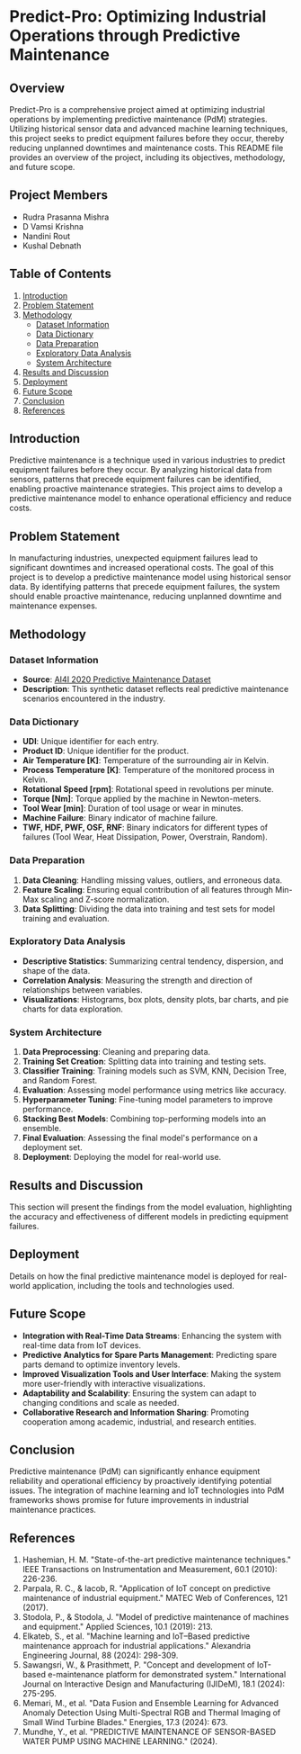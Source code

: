 # Predict-Pro: Optimizing Industrial Operations through Predictive Maintenance

## Overview
Predict-Pro is a comprehensive project aimed at optimizing industrial operations by implementing predictive maintenance (PdM) strategies. Utilizing historical sensor data and advanced machine learning techniques, this project seeks to predict equipment failures before they occur, thereby reducing unplanned downtimes and maintenance costs. This README file provides an overview of the project, including its objectives, methodology, and future scope.

## Project Members
- Rudra Prasanna Mishra
- D Vamsi Krishna
- Nandini Rout
- Kushal Debnath
  
## Table of Contents
1. [Introduction](#introduction)
2. [Problem Statement](#problem-statement)
3. [Methodology](#methodology)
   - [Dataset Information](#dataset-information)
   - [Data Dictionary](#data-dictionary)
   - [Data Preparation](#data-preparation)
   - [Exploratory Data Analysis](#exploratory-data-analysis)
   - [System Architecture](#system-architecture)
4. [Results and Discussion](#results-and-discussion)
5. [Deployment](#deployment)
6. [Future Scope](#future-scope)
7. [Conclusion](#conclusion)
8. [References](#references)

## Introduction
Predictive maintenance is a technique used in various industries to predict equipment failures before they occur. By analyzing historical data from sensors, patterns that precede equipment failures can be identified, enabling proactive maintenance strategies. This project aims to develop a predictive maintenance model to enhance operational efficiency and reduce costs.

## Problem Statement
In manufacturing industries, unexpected equipment failures lead to significant downtimes and increased operational costs. The goal of this project is to develop a predictive maintenance model using historical sensor data. By identifying patterns that precede equipment failures, the system should enable proactive maintenance, reducing unplanned downtime and maintenance expenses.

## Methodology
### Dataset Information
- **Source**: [AI4I 2020 Predictive Maintenance Dataset](https://archive.ics.uci.edu/dataset/601/ai4i+2020+predictive+maintenance+dataset)
- **Description**: This synthetic dataset reflects real predictive maintenance scenarios encountered in the industry.

### Data Dictionary
- **UDI**: Unique identifier for each entry.
- **Product ID**: Unique identifier for the product.
- **Air Temperature [K]**: Temperature of the surrounding air in Kelvin.
- **Process Temperature [K]**: Temperature of the monitored process in Kelvin.
- **Rotational Speed [rpm]**: Rotational speed in revolutions per minute.
- **Torque [Nm]**: Torque applied by the machine in Newton-meters.
- **Tool Wear [min]**: Duration of tool usage or wear in minutes.
- **Machine Failure**: Binary indicator of machine failure.
- **TWF, HDF, PWF, OSF, RNF**: Binary indicators for different types of failures (Tool Wear, Heat Dissipation, Power, Overstrain, Random).

### Data Preparation
1. **Data Cleaning**: Handling missing values, outliers, and erroneous data.
2. **Feature Scaling**: Ensuring equal contribution of all features through Min-Max scaling and Z-score normalization.
3. **Data Splitting**: Dividing the data into training and test sets for model training and evaluation.

### Exploratory Data Analysis
- **Descriptive Statistics**: Summarizing central tendency, dispersion, and shape of the data.
- **Correlation Analysis**: Measuring the strength and direction of relationships between variables.
- **Visualizations**: Histograms, box plots, density plots, bar charts, and pie charts for data exploration.

### System Architecture
1. **Data Preprocessing**: Cleaning and preparing data.
2. **Training Set Creation**: Splitting data into training and testing sets.
3. **Classifier Training**: Training models such as SVM, KNN, Decision Tree, and Random Forest.
4. **Evaluation**: Assessing model performance using metrics like accuracy.
5. **Hyperparameter Tuning**: Fine-tuning model parameters to improve performance.
6. **Stacking Best Models**: Combining top-performing models into an ensemble.
7. **Final Evaluation**: Assessing the final model's performance on a deployment set.
8. **Deployment**: Deploying the model for real-world use.

## Results and Discussion
This section will present the findings from the model evaluation, highlighting the accuracy and effectiveness of different models in predicting equipment failures.

## Deployment
Details on how the final predictive maintenance model is deployed for real-world application, including the tools and technologies used.

## Future Scope
- **Integration with Real-Time Data Streams**: Enhancing the system with real-time data from IoT devices.
- **Predictive Analytics for Spare Parts Management**: Predicting spare parts demand to optimize inventory levels.
- **Improved Visualization Tools and User Interface**: Making the system more user-friendly with interactive visualizations.
- **Adaptability and Scalability**: Ensuring the system can adapt to changing conditions and scale as needed.
- **Collaborative Research and Information Sharing**: Promoting cooperation among academic, industrial, and research entities.

## Conclusion
Predictive maintenance (PdM) can significantly enhance equipment reliability and operational efficiency by proactively identifying potential issues. The integration of machine learning and IoT technologies into PdM frameworks shows promise for future improvements in industrial maintenance practices.

## References
1. Hashemian, H. M. "State-of-the-art predictive maintenance techniques." IEEE Transactions on Instrumentation and Measurement, 60.1 (2010): 226-236.
2. Parpala, R. C., & Iacob, R. "Application of IoT concept on predictive maintenance of industrial equipment." MATEC Web of Conferences, 121 (2017).
3. Stodola, P., & Stodola, J. "Model of predictive maintenance of machines and equipment." Applied Sciences, 10.1 (2019): 213.
4. Elkateb, S., et al. "Machine learning and IoT–Based predictive maintenance approach for industrial applications." Alexandria Engineering Journal, 88 (2024): 298-309.
5. Sawangsri, W., & Prasithmett, P. "Concept and development of IoT-based e-maintenance platform for demonstrated system." International Journal on Interactive Design and Manufacturing (IJIDeM), 18.1 (2024): 275-295.
6. Memari, M., et al. "Data Fusion and Ensemble Learning for Advanced Anomaly Detection Using Multi-Spectral RGB and Thermal Imaging of Small Wind Turbine Blades." Energies, 17.3 (2024): 673.
7. Mundhe, Y., et al. "PREDICTIVE MAINTENANCE OF SENSOR-BASED WATER PUMP USING MACHINE LEARNING." (2024).

